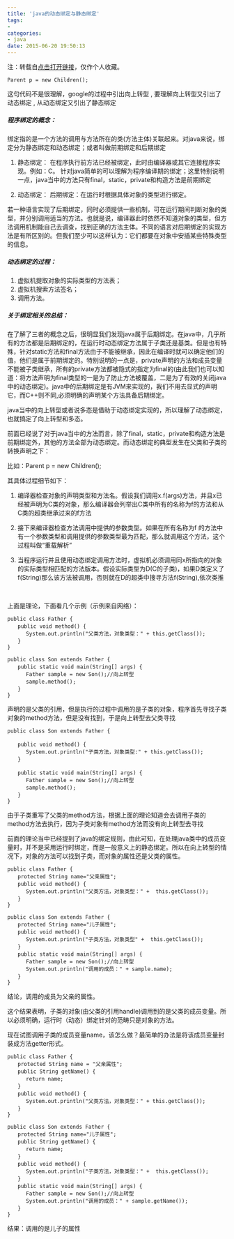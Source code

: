 ```yaml
---
title: 'java的动态绑定与静态绑定'
tags:
-
categories:
- java
date: 2015-06-20 19:50:13
---
```


注：转载自[点击打开链接](http://blog.sina.com.cn/s/blog_600046120100wdza.html)，仅作个人收藏。

```
Parent p = new Children();
```

这句代码不是很理解，google的过程中引出向上转型 , 要理解向上转型又引出了动态绑定 , 从动态绑定又引出了静态绑定

##### 程序绑定的概念：

绑定指的是一个方法的调用与方法所在的类(方法主体)关联起来。对java来说，绑定分为静态绑定和动态绑定；或者叫做前期绑定和后期绑定
<!-- more -->
1. 静态绑定：
在程序执行前方法已经被绑定，此时由编译器或其它连接程序实现。例如：C。
针对java简单的可以理解为程序编译期的绑定；这里特别说明一点，java当中的方法只有final，static，private和构造方法是前期绑定


2. 动态绑定：
后期绑定：在运行时根据具体对象的类型进行绑定。

若一种语言实现了后期绑定，同时必须提供一些机制，可在运行期间判断对象的类型，并分别调用适当的方法。也就是说，编译器此时依然不知道对象的类型，但方法调用机制能自己去调查，找到正确的方法主体。不同的语言对后期绑定的实现方法是有所区别的。但我们至少可以这样认为：它们都要在对象中安插某些特殊类型的信息。

##### 动态绑定的过程：
1.	虚拟机提取对象的实际类型的方法表；
2.	虚拟机搜索方法签名；
3.	调用方法。

##### 关于绑定相关的总结：
在了解了三者的概念之后，很明显我们发现java属于后期绑定。在java中，几乎所有的方法都是后期绑定的，在运行时动态绑定方法属于子类还是基类。但是也有特殊，针对static方法和final方法由于不能被继承，因此在编译时就可以确定他们的&#20540;，他们是属于前期绑定的。特别说明的一点是，private声明的方法和成员变量不能被子类继承，所有的private方法都被隐式的指定为final的(由此我们也可以知道：将方法声明为final类型的一是为了防止方法被覆盖，二是为了有效的关闭java中的动态绑定)。java中的后期绑定是有JVM来实现的，我们不用去显式的声明它，而C&#43;&#43;则不同,必须明确的声明某个方法具备后期绑定。

java当中的向上转型或者说多态是借助于动态绑定实现的，所以理解了动态绑定，也就搞定了向上转型和多态。

前面已经说了对于java当中的方法而言，除了final，static，private和构造方法是前期绑定外，其他的方法全部为动态绑定。而动态绑定的典型发生在父类和子类的转换声明之下：

比如：Parent p = new Children();

其具体过程细节如下：

1. 编译器检查对象的声明类型和方法名。假设我们调用x.f(args)方法，并且x已经被声明为C类的对象，那么编译器会列举出C类中所有的名称为f的方法和从C类的超类继承过来的f方法

2. 接下来编译器检查方法调用中提供的参数类型。如果在所有名称为f 的方法中有一个参数类型和调用提供的参数类型最为匹配，那么就调用这个方法，这个过程叫做“重载解析”&nbsp;<wbr>

3. 当程序运行并且使用动态绑定调用方法时，虚拟机必须调用同x所指向的对象的实际类型相匹配的方法版本。假设实际类型为D(C的子类)，如果D类定义了f(String)那么该方法被调用，否则就在D的超类中搜寻方法f(String),依次类推

&nbsp;<wbr>

上面是理论，下面看几个示例（示例来自网络）：

```
public class Father {
　　public void method() {
　　　 System.out.println("父类方法，对象类型：" + this.getClass());
　　}
}
```
```
public class Son extends Father {
　　public static void main(String[] args) {
　　　 Father sample = new Son();//向上转型
　　　 sample.method();
　　}
}
```
声明的是父类的引用，但是执行的过程中调用的是子类的对象，程序首先寻找子类对象的method方法，但是没有找到，于是向上转型去父类寻找
```
public class Son extends Father {

　　public void method() {
　　　 System.out.println("子类方法，对象类型:" + this.getClass());
　　}

　　public static void main(String[] args) {
　　　 Father sample = new Son();//向上转型
　　　 sample.method();
　　}
}

```
由于子类重写了父类的method方法，根据上面的理论知道会去调用子类的method方法去执行，因为子类对象有method方法而没有向上转型去寻找


前面的理论当中已经提到了java的绑定规则，由此可知，在处理java类中的成员变量时，并不是采用运行时绑定，而是一般意义上的静态绑定。所以在向上转型的情况下，对象的方法可以找到子类，而对象的属性还是父类的属性。
```
public class Father {
　　protected String name="父亲属性";
　　public void method() {
　　　 System.out.println("父类方法，对象类型：" +  this.getClass());
　　}
}
```
```
public class Son extends Father {
　　protected String name="儿子属性";
　　public void method() {
　　　 System.out.println("子类方法，对象类型" +  this.getClass());
　　}
　　public static void main(String[] args) {
　　　 Father sample = new Son();//向上转型
　　　 System.out.println("调用的成员：" + sample.name);
　　}
}
```
结论，调用的成员为父亲的属性。

这个结果表明，子类的对象(由父类的引用handle)调用到的是父类的成员变量。所以必须明确，运行时（动态）绑定针对的范畴只是对象的方法。

现在试图调用子类的成员变量name，该怎么做？最简单的办法是将该成员变量封装成方法getter形式。

```
public class Father {
　　protected String name = "父亲属性";
　　public String getName() {
　　　 return name;
　　}
　　public void method() {
　　　 System.out.println("父类方法，对象类型：" + this.getClass());
　　}
}
```
```
public class Son extends Father {
　　protected String name="儿子属性";
　　public String getName() {
　　　 return name;
　　}
　　public void method() {
　　　 System.out.println("子类方法，对象类型：" +  this.getClass());
　　}
　　public static void main(String[] args) {
　　　 Father sample = new Son();//向上转型
　　　 System.out.println("调用的成员：" + sample.getName());
　　}
}
```
结果：调用的是儿子的属性
